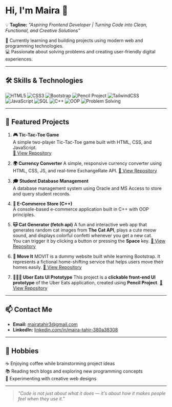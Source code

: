 # Hi, I'm Maira 👋

💡 **Tagline:** *"Aspiring Frontend Developer | Turning Code into Clean, Functional, and Creative Solutions"*  

🌱 Currently learning and building projects using modern web and programming technologies.  
💻 Passionate about solving problems and creating user-friendly digital experiences.

---

## 🛠 Skills & Technologies
![HTML5](https://img.shields.io/badge/HTML5-E34F26?style=for-the-badge&logo=html5&logoColor=white)
![CSS3](https://img.shields.io/badge/CSS3-1572B6?style=for-the-badge&logo=css3&logoColor=white)
![Bootstrap](https://img.shields.io/badge/Bootstrap-7952B3?style=for-the-badge&logo=bootstrap&logoColor=white)
![Pencil Project](https://img.shields.io/badge/Pencil%20Project-2E5EAA?style=for-the-badge&logo=pencil&logoColor=white)
![TailwindCSS](https://img.shields.io/badge/TailwindCSS-38B2AC?style=for-the-badge&logo=tailwindcss&logoColor=white)
![JavaScript](https://img.shields.io/badge/JavaScript-F7DF1E?style=for-the-badge&logo=javascript&logoColor=black)
![SQL](https://img.shields.io/badge/SQL-003B57?style=for-the-badge&logo=database&logoColor=white)
![C++](https://img.shields.io/badge/C++-00599C?style=for-the-badge&logo=cplusplus&logoColor=white)
![OOP](https://img.shields.io/badge/OOP-FF6F00?style=for-the-badge&logo=code&logoColor=white)
![Problem Solving](https://img.shields.io/badge/Problem%20Solving-4CAF50?style=for-the-badge&logo=target&logoColor=white)

---

## 📌 Featured Projects
1. **🎮 Tic-Tac-Toe Game**  
   A simple two-player Tic-Tac-Toe game built with HTML, CSS, and JavaScript.  
   [🔗 View Repository](https://github.com/maira32/tic-tac-toe)

2. **🌍 Currency Converter**
A simple, responsive currency converter using HTML, CSS, JS, and real-time ExchangeRate API.
 [🔗 View Repository](https://github.com/maira32/CurrenSee)

4. **🎓 Student Database Management**  
   A database management system using Oracle and MS Access to store and query student records.  

5. **🛒 E-Commerce Store (C++)**  
   A console-based e-commerce application built in C++ with OOP principles.
   
6. **🐱 Cat Generator (fetch api)**
   A fun and interactive web app that generates random cat images from **The Cat API**, plays a cute meow sound, and displays colorful confetti whenever you get a new cat.  
   You can trigger it by clicking a button or pressing the **Space** key.
    [🔗 View Repository](https://github.com/maira32/Cat-Generator)

7. **🚚 Move It**
   MOVIT is a dummy website built while learning Bootstrap. It represents a fictional home-shifting service that helps users move their homes easily.
    [🔗 View Repository](https://github.com/maira32/Move-It)

8. **🍔🚴‍♂️ Uber Eats UI Prototype**
   This project is a **clickable front-end UI prototype** of the Uber Eats application, created using **Pencil Project**.
    [🔗 View Repository](https://github.com/maira32/Uber-Eats-ui-prototype)
---

## 📫 Contact Me
- **Email:** [mairatahir3@gmail.com](mailto:mairatahir3@gmail.com)  
- **LinkedIn:** [linkedin.com/in/maira-tahir-380a38308](http://linkedin.com/in/maira-tahir-380a38308)

---

## 🎯 Hobbies
☕ Enjoying coffee while brainstorming project ideas  
📚 Reading tech blogs and exploring new programming concepts  
🎨 Experimenting with creative web designs

---

> *"Code is not just about what it does — it's about how it makes people feel when they use it."*


<!--
**maira32/maira32** is a ✨ _special_ ✨ repository because its `README.md` (this file) appears on your GitHub profile.

Here are some ideas to get you started:

- 🔭 I’m currently working on ...
- 🌱 I’m currently learning ...
- 👯 I’m looking to collaborate on ...
- 🤔 I’m looking for help with ...
- 💬 Ask me about ...
- 📫 How to reach me: ...
- 😄 Pronouns: ...
- ⚡ Fun fact: ...
-->

